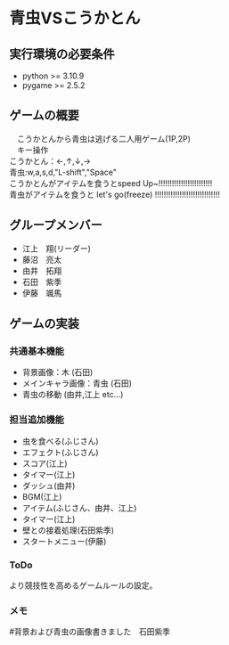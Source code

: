 # 青虫VSこうかとん

## 実行環境の必要条件 
* python >= 3.10.9
* pygame >= 2.5.2

## ゲームの概要
　こうかとんから青虫は逃げる二人用ゲーム(1P,2P)  
　キー操作  
  こうかとん：←,↑,↓,→  
  青虫:w,a,s,d,"L-shift","Space"   
  こうかとんがアイテムを食うとspeed Up~!!!!!!!!!!!!!!!!!!!!!!!!  
  青虫がアイテムを食うと let's go(freeze) !!!!!!!!!!!!!!!!!!!!!!!!!!!!!  

## グループメンバー
* 江上　翔(リーダー)
* 藤沼　亮太
* 由井　拓翔
* 石田　紫季
* 伊藤　颯馬

## ゲームの実装
### 共通基本機能
* 背景画像：木 (石田)
* メインキャラ画像：青虫 (石田)
* 青虫の移動 (由井,江上 etc...)

### 担当追加機能
* 虫を食べる(ふじさん)
* エフェクト(ふじさん)
* スコア(江上)
* タイマー(江上)
* ダッシュ(由井)
* BGM(江上)
* アイテム(ふじさん、由井、江上)
* タイマー(江上)
* 壁との接着処理(石田紫季)
* スタートメニュー(伊藤)

### ToDo
より競技性を高めるゲームルールの設定。

### メモ
#背景および青虫の画像書きました　石田紫季
